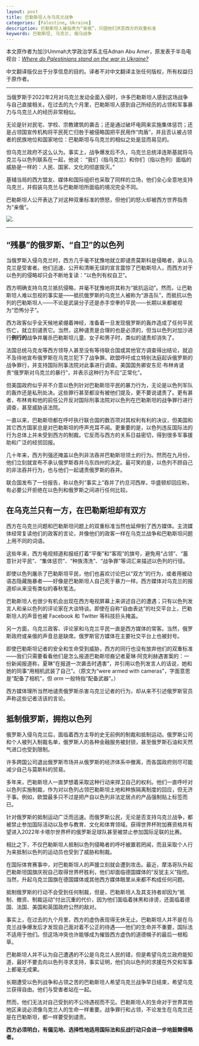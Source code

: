 ```yaml
---
layout: post
title: 巴勒斯坦人与乌克兰战争
categories: [Palestine, Ukraine]
description: 巴勒斯坦人被指责为“亲俄”，只因他们厌恶西方的双重标准
keywords: 巴勒斯坦, 乌克兰, 俄乌战争
---
```


本文原作者为加沙Ummah大学政治学系主任Adnan Abu Amer，原发表于半岛电视台：[_Where do Palestinians stand on the war in Ukraine?_](https://www.aljazeera.com/opinions/2022/12/19/are-palestinians-pro-russia
)

中文翻译版仅出于分享信息的目的。译者不对中文翻译主张任何版权，所有权益归于原作者。

___

当俄罗斯于2022年2月对乌克兰发动全面入侵时，许多巴勒斯坦人感到这场战争与自己直接相关。在过去的九个月里，巴勒斯坦人感到自己所经历的占领和军事暴力与乌克兰人的经历非常相似。

无论是针对民宅、学校、宗教建筑的袭击；还是通过破坏电网来实施集体惩罚；还是占领国宣传机构将平民死亡归咎于被侵略国把平民用作“肉盾”，并且否认被占领者的民族地位和国家地位：巴勒斯坦与乌克兰的相似之处是显而易见的。

但乌克兰政府不这么认为。事实上，战争爆发后不久，乌克兰总统泽连斯基就将乌克兰与以色列联系在一起，他说： “我们（指乌克兰）和你们（指以色列）面临的威胁是一样的：人民、国家、文化的彻底毁灭。”

基辅当局的西方盟友、媒体和国际组织也采取了同样的立场，他们全心全意地支持乌克兰，并假装乌克兰与巴勒斯坦所面临的境况完全不同。

巴勒斯坦人公开表达了对这种双重标准的愤怒，但他们的怒火却被西方世界指责为“亲俄”。

![.](https://www.aljazeera.com/wp-content/uploads/2022/11/2022-08-07T065756Z_1755854723_RC2IRV94OGMG_RTRMADP_3_ISRAEL-PALESTINIANS-GAZA.jpg?resize=770%2C513&quality=80)

___

## “残暴”的俄罗斯、“自卫”的以色列

当俄罗斯入侵乌克兰时，西方几乎毫不犹豫地就立即谴责莫斯科是侵略者，承认乌克兰是受害者。他们迅速、公开和清晰无误的宣言震惊了巴勒斯坦人，而西方对于以色列的侵略却只会不断地复读：“以色列有权自卫”。

西方明确支持乌克兰抵抗侵略，并毫不犹豫地将其称为“抵抗运动”。然而，让巴勒斯坦人难以忽视的事实是——抵抗俄罗斯的乌克兰人被称为“游击队”，而抵抗以色列的巴勒斯坦人——不论是武装分子还是赤手空拳的平民——长期以来都被视为“恐怖分子”。

西方政客似乎全天候地紧绷着神经，准备着一旦发现俄罗斯的轰炸造成了任何平民伤亡，就立刻谴责它。当然，这种谴责是合理的也是必须的，但当以色列对加沙进行**例行的**战争并屠杀巴勒斯坦儿童、女子和男子时，类似的谴责却消失了。

法国总统马克龙等西方领导人甚至没有等待联合国或其他官方调查得出结论，就迫不及待地宣布俄罗斯在乌克兰犯下了战争罪。欧盟呼吁成立特别法庭起诉俄罗斯的战争罪行，并支持国际刑事法院对此事进行调查。美国国务卿安东尼·布林肯谴责“俄罗斯对乌克兰的暴行”，并表示这种行为不应“正常化”。

但美国政府似乎并不介意以色列针对巴勒斯坦平民的暴力行为，无论是以色列军队的轰炸还是私刑处决。这些罪行甚至都没有被他们提及，更不要说谴责了。更有甚者，布林肯和他的前任公开反对国际刑事法院对以色列在巴勒斯坦的战争罪行进行调查，甚至威胁该法院。

一直以来，巴勒斯坦都在呼吁执行联合国的数百项对其权利有利的决议，但美国和其它西方国家总是对巴勒斯坦的呼声充耳不闻。更重要的是，以色列违反国际法的行为总体上并未受到西方的制裁。它反而与西方的关系日益密切，得到很多军事援助和广泛的经贸回报。

几十年来，西方列强还掩盖以色列非法吞并巴勒斯坦领土的行为。然而在九月份，他们立刻就宣布不承认俄罗斯吞并乌东四州的决定。最可笑的是，以色列不顾自己的非法吞并行为，也与他们一起谴责俄罗斯的吞并。

联合国发布了一份报告，称以色列“事实上”吞并了约旦河西岸，华盛顿却回应称，有必要公开拒绝在以色列和俄罗斯之间进行任何比较。

## 在乌克兰只有一方，在巴勒斯坦却有双方

西方在乌克兰问题和巴勒斯坦问题上的双重标准当然也延伸到了西方媒体。主流媒体经常复读他们的政客的言论，并像他们的政客一样在乌克兰战争和巴勒斯坦问题上用不同的词语。

这些年来，西方电视频道和报纸打着“平衡”和“客观”的旗号，避免用“占领”、“蓄意针对平民”、“集体惩罚”、“种族清洗”、“战争罪”等词汇来描述以色列的行径。

即使以色列屠杀了巴勒斯坦平民，他们也喜欢讨论巴以“双方”的行为，或者用被动语态隐藏施暴者——好像是巴勒斯坦人自己死于暴力一样。西方媒体对乌克兰的报道却从来没有类似的春秋笔法。

巴勒斯坦人也很少有机会出现在西方电视屏幕上来讲述自己的遭遇；只有以色列发言人和亲以色列的评论家在大谈特谈。即使在自称“自由表达”的社交平台上，巴勒斯坦人的声音也被 Facebook 和 Twitter 等科技巨头掩盖。

另一方面，乌克兰政客、评论家和乌克兰平民一直是西方媒体的常客。当然，俄罗斯政府或亲俄的声音总是缺席。俄罗斯官方媒体在主要社交平台上也被封号。

即使巴勒斯坦记者的安全和生命受到威胁，西方的同行也没有放弃他们的双重标准——我们只需要看看他们是怎么报道巴勒斯坦裔记者夏琳·阿克利赫遇害案的：一份新闻报道称，夏琳“在报道一次袭击时遇害”，并引用以色列发言人的话说，她和她的同事“用相机武装了自己”。（原文为“were armed with cameras”，字面意思是“配备了相机”，但 _arm_ 一般特指“配备武器”。）

西方媒体理所当然地谴责俄罗斯杀害乌克兰记者的行为，却从来不引述俄罗斯官员声称这些记者活该的言论。

## 抵制俄罗斯，拥抱以色列

俄罗斯入侵乌克兰后，面临着西方主导的史无前例的制裁和抵制运动。俄罗斯公司和个人被列入制裁名单，俄罗斯人的各种金融服务被封锁，甚至俄罗斯石油和天然气进口也受到限制。

许多跨国公司退出俄罗斯市场并从俄罗斯的经济体系中撤离，而各国政府则尽可能减少自己与莫斯科的贸易。

多年来，巴勒斯坦人一直梦想着采取这种行动来捍卫自己的权利。他们一直呼吁对以色列实施制裁，作为对以色列占领巴勒斯坦土地和种族隔离制度的回应，但无济于事。例如，欧盟最多只不过是把产自以色列非法定居点的产品强制贴上标签而已。

针对俄罗斯的抵制运动广泛而迅速。而俄罗斯公民，无论是否支持乌克兰战争，都被禁止参加国际活动以及参与教育、文化和体育领域。获得世界杯附加赛资格并有望进入2022年卡塔尔世界杯的俄罗斯足球队甚至被禁止参加国际足联的比赛。

相比之下，不仅巴勒斯坦人抵制以色列侵略者的呼吁被置若罔闻，而且采取个人行为来抵制以色列的运动员也受到了威胁和制裁。

在国际体育赛事中，对巴勒斯坦人的声援立刻就会遭到攻击。最近，摩洛哥队升起巴勒斯坦国旗庆祝自己取得世界杯胜利，他们却面临德国媒体的“反犹主义”指控。当然，升起乌克兰国旗在德国媒体或其他西方媒体眼里从来都不构成任何问题。

抵制俄罗斯的行动不会受到任何制裁，但是，巴勒斯坦人及其支持者却因为“抵制、撤资、制裁运动”付出沉重的代价，因为他们面临着抹黑和诽谤，还面临着德国、法国、美国和英国政府公然的敌对。

事实上，在过去的九个月里，西方的虚伪表现得无休无止。巴勒斯坦人并不是在乌克兰战争爆发后才发现自己面对着不公正的待遇——他们的生命并不重要，国际法不适用于他们。但这场冲突也许能够成为摧毁西方虚伪的道德幌子的最后一根稻草。

巴勒斯坦人并不认为自己遭遇的不公是乌克兰人民的错，但是希望乌克兰政府能知道，最好不要去向以色列寻求支持，事实证明，他们向以色列的求援在外交和军事上都毫无成果。

长期遭受以色列战争和占领之苦的巴勒斯坦人希望乌克兰战争早日结束，希望乌克兰获得自由。他们与受害者站在一起。

然而，他们无法对自己受到的不公待遇视而不见。巴勒斯坦人的生命对于世界其他地区来说必须像乌克兰人的生命一样重要。战争罪行和占领，不论发生在乌克兰还是在巴勒斯坦，都一样要受到谴责。

**西方必须明白，有偏见地、选择性地适用国际法和反战行动只会进一步地鼓舞侵略者。**
